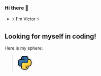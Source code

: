 ### Hi there 👋
- ⚡ I'm Victor ⚡

## Looking for myself in coding!

Here is my sphere:
> <a href="https://www.djangoproject.com/" target="_blank" rel="noreferrer"> <img src="https://github.com/Viton4ik/Info_page_HTML/blob/master/python.jpg" alt="django" width="50x" height="50x"/></h3> 
> 


<!--
**Viton4ik/Viton4ik** is a ✨ _special_ ✨ repository because its `README.md` (this file) appears on your GitHub profile.

Here are some ideas to get you started:

- 🔭 I’m currently working on ...
- 🌱 I’m currently learning ...
- 👯 I’m looking to collaborate on ...
- 🤔 I’m looking for help with ...
- 💬 Ask me about ...
- 📫 How to reach me: ...
- 😄 Pronouns: ...
- ⚡ Fun fact: ...
-->

